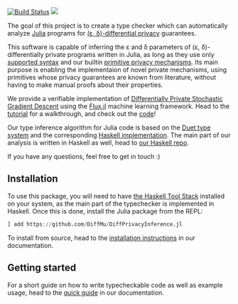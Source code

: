 
[![Build Status](https://travis-ci.com/DiffMu/DiffPrivacyInference.jl.svg?branch=main)](https://travis-ci.com/DiffMu/DiffPrivacyInference.jl)
[![](https://img.shields.io/badge/docs-dev-blue.svg)](https://DiffMu.github.io/DiffPrivacyInference.jl/dev)

The goal of this project is to create a type checker which can automatically analyze [Julia](https://julialang.org/) programs for [(ε, δ)-differential privacy](https://en.wikipedia.org/wiki/Differential_privacy) guarantees.

This software is capable of inferring the ε and δ parameters of (ε, δ)-differentially private programs written in Julia, as long as they use only [supported syntax](https://diffmu.github.io/DiffPrivacyInference.jl/dev/full_reference/syntax/) and our builtin [primitive privacy mechanisms](https://diffmu.github.io/DiffPrivacyInference.jl/dev/tutorial/02_privacy_functions/). Its main purpose is enabling the implementaion of novel private mechanisms, using primitives whose privacy guarantees are known from literature, without having to make manual proofs about their properties.

We provide a verifiable implementation of [Differentially Private Stochastic Gradient Descent](https://arxiv.org/abs/1607.00133) using the [Flux.jl](https://github.com/FluxML/Flux.jl) machine learning framework. Head to the [tutorial](https://diffmu.github.io/DiffPrivacyInference.jl/dev/tutorial/03_flux_dp/) for a walkthrough, and check out the [code](https://github.com/DiffMu/DiffPrivacyInference.jl/tree/main/example/flux_dp)!

Our type inference algorithm for Julia code is based on the [Duet type system](https://arxiv.org/abs/1909.02481) and the corresponding [Haskell implementation](https://github.com/uvm-plaid/duet). The main part of our analysis is written in Haskell as well, head to [our Haskell repo](https://github.com/DiffMu/DiffPrivacyInferenceHs).

If you have any questions, feel free to get in touch :)

## Installation

To use this package, you will need to have [the Haskell Tool Stack](https://docs.haskellstack.org/en/stable/README/#how-to-install) installed on your system, as the main part of the typechecker is implemented in Haskell. Once this is done, install the Julia package from the REPL:
```julia
] add https://github.com/DiffMu/DiffPrivacyInference.jl
```

To install from source, head to the [installation instructions](https://diffmu.github.io/DiffPrivacyInference.jl/dev/getting_started/installation/) in our documentation.

## Getting started

For a short guide on how to write typecheckable code as well as example usage, head to the [quick guide](https://diffmu.github.io/DiffPrivacyInference.jl/dev/getting_started/quick_guide/) in our documentation.

